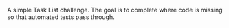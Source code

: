 A simple Task List challenge. The goal is to complete where code is missing so that automated tests pass through.